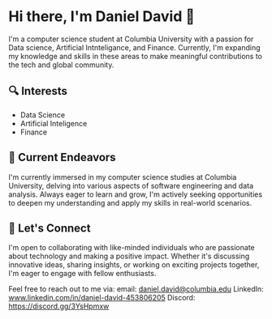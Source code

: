 # Hi there, I'm Daniel David 👋

I'm a computer science student at Columbia University with a passion for Data science, Artificial Intnteligance, and Finance. Currently, I'm expanding my knowledge and skills in these areas to make meaningful contributions to the tech and global community.

## 🔍 Interests   

- Data Science
- Artificial Inteligence
- Finance
  
## 🌱 Current Endeavors   

I'm currently immersed in my computer science studies at Columbia University, delving into various aspects of software engineering and data analysis. Always eager to learn and grow, I'm actively seeking opportunities to deepen my understanding and apply my skills in real-world scenarios.

## 💬 Let's Connect

I'm open to collaborating with like-minded individuals who are passionate about technology and making a positive impact. Whether it's discussing innovative ideas, sharing insights, or working on exciting projects together, I'm eager to engage with fellow enthusiasts.

Feel free to reach out to me via:
email: daniel.david@columbia.edu
LinkedIn: www.linkedin.com/in/daniel-david-453806205
Discord: https://discord.gg/3YsHpmxw
